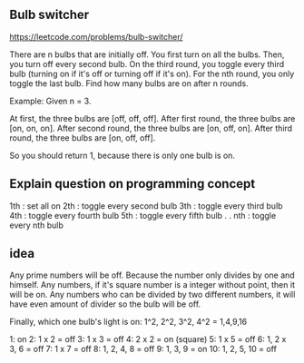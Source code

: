 Bulb switcher
-------------

https://leetcode.com/problems/bulb-switcher/


There are n bulbs that are initially off. You first turn on all the bulbs. Then, you turn off every second bulb. On the third round, you toggle every third bulb (turning on if it's off or turning off if it's on). For the nth round, you only toggle the last bulb. Find how many bulbs are on after n rounds.

Example:
Given n = 3. 

At first, the three bulbs are [off, off, off].
After first round, the three bulbs are [on, on, on].
After second round, the three bulbs are [on, off, on].
After third round, the three bulbs are [on, off, off]. 

So you should return 1, because there is only one bulb is on.


Explain question on programming concept
------------------------

1th : set all on
2th : toggle every second bulb
3th : toggle every third bulb
4th : toggle every fourth bulb
5th : toggle every fifth bulb
.
.
nth : toggle every nth bulb






idea
------

Any prime numbers will be off. Because the number only divides by one and himself.
Any numbers, if it's square number is a integer without point, then it will be on.
Any numbers who can be divided by two different numbers, it will have even amount of divider so the bulb will be off.

Finally, which one bulb's light is on: 1^2, 2^2, 3^2, 4^2  = 1,4,9,16 

1: on
2: 1 x 2 = off
3: 1 x 3 = off
4: 2 x 2 = on (square)
5: 1 x 5 = off
6: 1, 2 x 3,  6 = off
7: 1 x 7 = off
8: 1, 2, 4, 8 = off
9: 1, 3, 9 = on
10: 1, 2, 5, 10 = off






